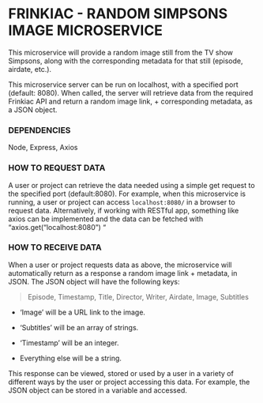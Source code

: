 # FRINKIAC - RANDOM SIMPSONS IMAGE MICROSERVICE 

This microservice will provide a random image still from the TV show Simpsons, along with the corresponding metadata for that still (episode, airdate, etc.).

This microservice server can be run on localhost, with a specified port (default: 8080).
When called, the server will retrieve data from the required Frinkiac API and return a random image link, + corresponding metadata, as a JSON object.



### DEPENDENCIES

Node, Express, Axios




### HOW TO REQUEST DATA

A user or project can retrieve the data needed using a simple get request to the specified port (default:8080).
For example, when this microservice is running, a user or project can access `localhost:8080/` in a browser to request data. Alternatively, if working with RESTful app, something like axios can be implemented and the data can be fetched with “axios.get(“localhost:8080”) “




### HOW TO RECEIVE DATA

When a user or project requests data as above, the microservice will automatically return as a response a random image link + metadata, in JSON. The JSON object will have the following keys:

>Episode, Timestamp, Title, Director, Writer, Airdate, Image, Subtitles

- ‘Image’ will be a URL link to the image.

- ‘Subtitles’ will be an array of strings.

- ‘Timestamp’ will be an integer.

- Everything else will be a string.

This response can be viewed, stored or used by a user in a variety of different ways by the user or project accessing this data. For example, the JSON object can be stored in a variable and accessed.
